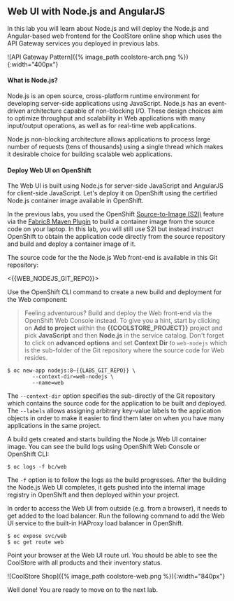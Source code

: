 ## Web UI with Node.js and AngularJS 

In this lab you will learn about Node.js and will deploy the Node.js and Angular-based 
web frontend for the CoolStore online shop which uses the API Gateway services you deployed 
in previous labs. 

![API Gateway Pattern]({% image_path coolstore-arch.png %}){:width="400px"}

#### What is Node.js?

Node.js is an open source, cross-platform runtime environment for developing server-side 
applications using JavaScript. Node.js has an event-driven architecture capable of 
non-blocking I/O. These design choices aim to optimize throughput and scalability in 
Web applications with many input/output operations, as well as for real-time web applications.

Node.js non-blocking architecture allows applications to process large number of 
requests (tens of thousands) using a single thread which makes it desirable choice for building 
scalable web applications.

#### Deploy Web UI on OpenShift

The Web UI is built using Node.js for server-side JavaScript and AngularJS for client-side 
JavaScript. Let's deploy it on OpenShift using the certified Node.js container image available 
in OpenShift. 

In the previous labs, you used the OpenShift 
[Source-to-Image (S2I)]({{OPENSHIFT_DOCS_BASE}}/architecture/core_concepts/builds_and_image_streams.html#source-build) 
feature via the [Fabric8 Maven Plugin](https://maven.fabric8.io) to build a container image from the 
source code on your laptop. In this lab, you will still use S2I but instead instruct OpenShift 
to obtain the application code directly from the source repository and build and deploy a 
container image of it.

The source code for the the Node.js Web front-end is available in this Git repository: 

<{{WEB_NODEJS_GIT_REPO}}>

Use the OpenShift CLI command to create a new build and deployment for the Web component:

> Feeling adventurous? Build and deploy the Web front-end via the OpenShift Web Console 
> instead. To give you a hint, start by clicking on **Add to project** within the 
> **{{COOLSTORE_PROJECT}}** project and pick **JavaScript** and then **Node.js** in the service 
> catalog. Don't forget to click on **advanced options** and set **Context Dir** to `web-nodejs` 
> which is the sub-folder of the Git repository where the source code for Web resides.

~~~shell
$ oc new-app nodejs:8~{{LABS_GIT_REPO}} \
        --context-dir=web-nodejs \
        --name=web 
~~~

The `--context-dir` option specifies the sub-directly of the Git repository which contains 
the source code for the application to be built and deployed. The `--labels` allows 
assigning arbitrary key-value labels to the application objects in order to make it easier to 
find them later on when you have many applications in the same project.

A build gets created and starts building the Node.js Web UI container image. You can see the build 
logs using OpenShift Web Console or OpenShift CLI:

~~~shell
$ oc logs -f bc/web
~~~

The `-f` option is to follow the logs as the build progresses. After the building the Node.js Web UI 
completes, it gets pushed into the internal image registry in OpenShift and then deployed within 
your project.

In order to access the Web UI from outside (e.g. from a browser), it needs to get added to the load 
balancer. Run the following command to add the Web UI service to the built-in HAProxy load balancer 
in OpenShift.

~~~shell
$ oc expose svc/web
$ oc get route web
~~~

Point your browser at the Web UI route url. You should be able to see the CoolStore with all 
products and their inventory status.

![CoolStore Shop]({% image_path coolstore-web.png %}){:width="840px"}

Well done! You are ready to move on to the next lab.

